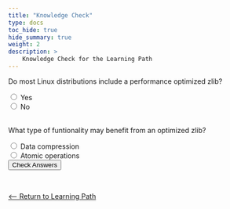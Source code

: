 ```yaml
---
title: "Knowledge Check" 
type: docs
toc_hide: true
hide_summary: true
weight: 2
description: >
    Knowledge Check for the Learning Path  
---
```



<style>
.info_text {
  margin: 5px;
  color: white;
}
.correct {
  background-color: #5B8200;
}
.incorrect {
  background-color: #CF1F1F;

}
</style>



<script type="text/javascript">      


  function showQuestion(Qnum, correctID) {
    if(document.getElementById(correctID).checked) {
      document.getElementById(Qnum+"_Correct_Answer").removeAttribute("hidden"); 
    }
    else {
      document.getElementById(Qnum+"_Incorrect_Answer").removeAttribute("hidden"); 
    }
  }


  function handleIt() {
    // Hide all info_texts by default to clear them.
    document.querySelectorAll('.info_text').forEach(item => {
      item.setAttribute("hidden","");
    })

    // Use logic per Question to determine correct or incorrect show.    
    showQuestion('Q1','yes');
    showQuestion('Q2','yes');

  }
</script>

<form action="javascript:handleIt()">
  <p>Do most Linux distributions include a performance optimized zlib?</p>
  <input type="radio" id="yes" name="arm_run">
  <label for="yes">Yes</label><br>

  <input type="radio" id="no" name="arm_run" value="no">
  <label for="no">No</label><br>

  <div id="Q1_Correct_Answer" class="info_text correct" hidden><p>That's right! Most Linux distributions include a generic zlib which is not optimized for Arm.</p></div>
  <div id="Q1_Incorrect_Answer" class="info_text incorrect"  hidden><p>That's incorrect. Try again.</p></div>


 <br>  



  <p>What type of funtionality may benefit from an optimized zlib?</p>
  <input type="radio" id="yes" name="threads" value="yes">
  <label for="true">Data compression</label><br>
  <input type="radio" id="no" name="threads" value="no">
  <label for="false">Atomic operations</label><br>  


  <div id="Q2_Correct_Answer" class="info_text correct" hidden><p>That's right! Data compression functions in any application may benefit.</p></div>
  <div id="Q2_Incorrect_Answer" class="info_text incorrect"  hidden><p>That's incorrect. Try again.</p></div>



  <input type="submit" value="Check Answers">
</form>


<br>

[<-- Return to Learning Path](/cloud/docker/#sections)


